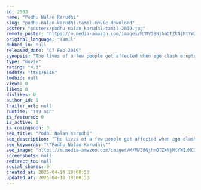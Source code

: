 ```yaml
---
id: 2533
name: "Podhu Nalan Karudhi"
slug: "podhu-nalan-karudhi-tamil-movie-download"
poster: "posters/podhu-nalan-karudhi-tamil-2019.jpg"
remote_poster: "https://m.media-amazon.com/images/M/MV5BNjhmOTZkNjMtYWIzMC00ZmQxLWIxNjMtMjY3OGFjNTFiOTllXkEyXkFqcGdeQXVyNzg3MjcwMTI@._V1_SX300.jpg"
original_language: "Tamil"
dubbed_in: null
released_date: "07 Feb 2019"
synopsis: "The lives of a few people get affected when ego clash erupts between a few cut-throat loan sharks."
type: "movie"
rating: "4.3"
imdbid: "tt8176146"
tmdbid: null
views: 0
likes: 0
dislikes: 0
author_id: 1
trailer_url: null
runtime: "119 min"
is_featured: 0
is_active: 1
is_comingsoon: 0
seo_title: "Podhu Nalan Karudhi"
seo_description: "The lives of a few people get affected when ego clash erupts between a few cut-throat loan sharks."
seo_keywords: "\"Podhu Nalan Karudhi\""
seo_image: "https://m.media-amazon.com/images/M/MV5BNjhmOTZkNjMtYWIzMC00ZmQxLWIxNjMtMjY3OGFjNTFiOTllXkEyXkFqcGdeQXVyNzg3MjcwMTI@._V1_SX300.jpg"
screenshots: null
redirect_to: null
social_shares: 0
created_at: 2025-04-10 19:08:53
updated_at: 2025-04-10 19:08:53
---
```


